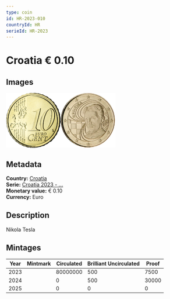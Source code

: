 ```yaml
---
type: coin
id: HR-2023-010
countryId: HR
serieId: HR-2023
---
```


# Croatia € 0.10

## Images

<img src="../../../Images/common-2007-010.webp" height="150" alt="Front image"><img src="Images/croatia-2023-010.webp" height="150" alt="Back image">

## Metadata

**Country:** [Croatia](../index.md)\
**Serie:** [Croatia 2023 - ...](index.md)\
**Monetary value:** € 0.10\
**Currency:** Euro

## Description

Nikola Tesla

## Mintages

| Year | Mintmark | Circulated | Brilliant Uncirculated | Proof |
| ---- | -------- | ---------- | ---------------------- | ----- |
| 2023 |          | 80000000   | 500                    | 7500  |
| 2024 |          | 0          | 500                    | 30000 |
| 2025 |          | 0          | 0                      | 0     |
